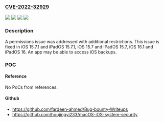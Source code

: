 ### [CVE-2022-32929](https://cve.mitre.org/cgi-bin/cvename.cgi?name=CVE-2022-32929)
![](https://img.shields.io/static/v1?label=Product&message=iOS%20and%20iPadOS&color=blue)
![](https://img.shields.io/static/v1?label=Version&message=%3C%2015.7%20&color=brighgreen)
![](https://img.shields.io/static/v1?label=Version&message=%3C%2016.1%20&color=brighgreen)
![](https://img.shields.io/static/v1?label=Vulnerability&message=An%20app%20may%20be%20able%20to%20access%20iOS%20backups&color=brighgreen)

### Description

A permissions issue was addressed with additional restrictions. This issue is fixed in iOS 15.7.1 and iPadOS 15.7.1, iOS 15.7 and iPadOS 15.7, iOS 16.1 and iPadOS 16. An app may be able to access iOS backups.

### POC

#### Reference
No PoCs from references.

#### Github
- https://github.com/fardeen-ahmed/Bug-bounty-Writeups
- https://github.com/houjingyi233/macOS-iOS-system-security

